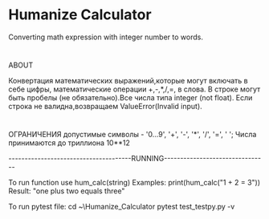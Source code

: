 # Humanize Calculator
Converting math expression with integer number to words.
#
ABOUT

Конвертация математических выражений,которые могут включать в себе цифры, математические операции +,-,*,/,=, в слова.
В строке могут быть пробелы (не обязательно).Все числа типа integer (not float).
Если строка не валидна,возвращаем ValueError(Invalid input).

#
ОГРАНИЧЕНИЯ
допустимые символы - '0...9', '+', '-', '*', '/', '=', ' ';
Числа принимаются до триллиона 10**12

--------------------------------------RUNNING--------------------------------

To run function use hum_calc(string)
Examples: print(hum_calc("1 + 2 = 3"))
Result: "one plus two equals three"

To run pytest file:
cd ~\Humanize_Calculator
pytest test_testpy.py -v   
